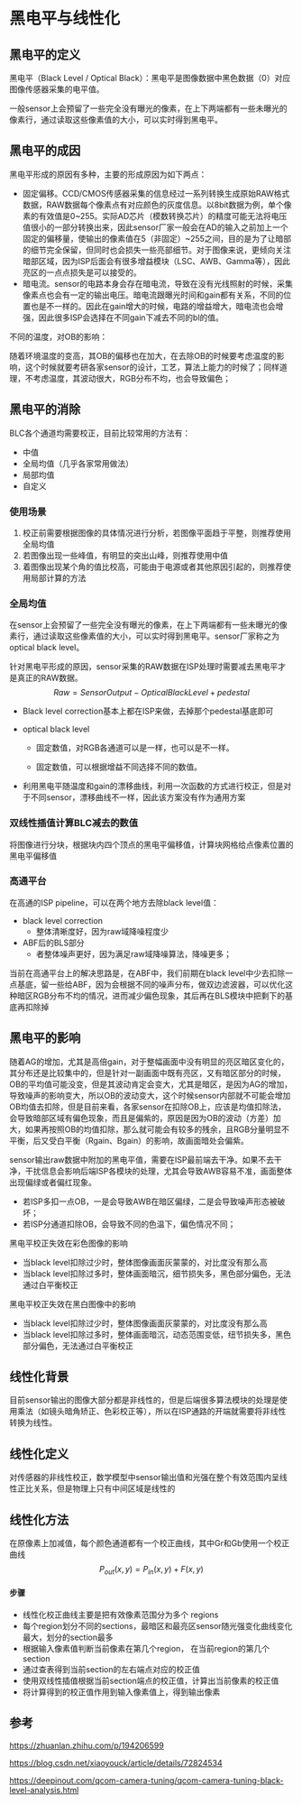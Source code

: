 # 黑电平与线性化

## 黑电平的定义

黑电平（Black Level / Optical Black）：黑电平是图像数据中黑色数据（0）对应图像传感器采集的电平值。

一般sensor上会预留了一些完全没有曝光的像素，在上下两端都有一些未曝光的像素行，通过读取这些像素值的大小，可以实时得到黑电平。





## 黑电平的成因

黑电平形成的原因有多种，主要的形成原因为如下两点：

* 固定偏移。CCD/CMOS传感器采集的信息经过一系列转换生成原始RAW格式数据，RAW数据每个像素点有对应颜色的灰度信息。以8bit数据为例，单个像素的有效值是0~255。实际AD芯片（模数转换芯片）的精度可能无法将电压值很小的一部分转换出来，因此sensor厂家一般会在AD的输入之前加上一个固定的偏移量，使输出的像素值在5（非固定）~255之间，目的是为了让暗部的细节完全保留，但同时也会损失一些亮部细节。对于图像来说，更倾向关注暗部区域，因为ISP后面会有很多增益模块（LSC、AWB、Gamma等），因此亮区的一点点损失是可以接受的。
* 暗电流。sensor的电路本身会存在暗电流，导致在没有光线照射的时候，采集像素点也会有一定的输出电压。暗电流跟曝光时间和gain都有关系，不同的位置也是不一样的。因此在gain增大的时候，电路的增益增大，暗电流也会增强，因此很多ISP会选择在不同gain下减去不同的bl的值。



不同的温度，对OB的影响：

随着环境温度的变高，其OB的偏移也在加大，在去除OB的时候要考虑温度的影响，这个时候就要考研各家sensor的设计，工艺，算法上能力的时候了；同样道理，不考虑温度，其波动很大，RGB分布不均，也会导致偏色；



## 黑电平的消除

BLC各个通道均需要校正，目前比较常用的方法有：

* 中值
* 全局均值（几乎各家常用做法）
* 局部均值
* 自定义



### 使用场景

1. 校正前需要根据图像的具体情况进行分析，若图像平面趋于平整，则推荐使用全局均值
2. 若图像出现一些峰值，有明显的突出山峰，则推荐使用中值
3. 着图像出现某个角的值比校高，可能由于电源或者其他原因引起的，则推荐使用局部计算的方法



### 全局均值

在sensor上会预留了一些完全没有曝光的像素，在上下两端都有一些未曝光的像素行，通过读取这些像素值的大小，可以实时得到黑电平。sensor厂家称之为optical black level。



针对黑电平形成的原因，sensor采集的RAW数据在ISP处理时需要减去黑电平才是真正的RAW数据。
$$
Raw = SensorOutput - OpticalBlackLevel + pedestal
$$

* Black level correction基本上都在ISP来做，去掉那个pedestal基底即可

* optical black level


  * 固定数值，对RGB各通道可以是一样，也可以是不一样。


  * 固定数值，可以根据增益不同选择不同的数值。


* 利用黑电平随温度和gain的漂移曲线，利用一次函数的方式进行校正，但是对于不同sensor，漂移曲线不一样，因此该方案没有作为通用方案



### 双线性插值计算BLC减去的数值

将图像进行分块，根据块内四个顶点的黑电平偏移值，计算块网格给点像素位置的黑电平偏移值



### 高通平台

在高通的ISP pipeline，可以在两个地方去除black level值：

* black level correction
  * 整体清晰度好，因为raw域降噪程度少
* ABF后的BLS部分
  * 者整体噪声更好，因为满足raw域降噪算法，降噪更多；

当前在高通平台上的解决思路是，在ABF中，我们前期在black level中少去扣除一点基底，留一些给ABF，因为会根据不同的噪声分布，做双边滤波器，可以优化这种暗区RGB分布不均的情况，进而减少偏色现象，其后再在BLS模块中把剩下的基底再扣除掉





## 黑电平的影响

随着AG的增加，尤其是高倍gain，对于整幅画面中没有明显的亮区暗区变化的，其分布还是比较集中的，但是针对一副画面中既有亮区，又有暗区部分的时候，OB的平均值可能没变，但是其波动肯定会变大，尤其是暗区，是因为AG的增加，导致噪声的影响变大，所以OB的波动变大，这个时候sensor内部就不可能会增加OB均值去扣除，但是目前来看，各家sensor在扣除OB上，应该是均值扣除法，会导致暗部区域有偏色现象，而且是偏紫的，原因是因为OB的波动（方差）加大，如果再按照OB的均值扣除，那么就可能会有较多的残余，且RGB分量明显不平衡，后又受白平衡（Rgain、Bgain）的影响，故画面暗处会偏紫。



sensor输出raw数据中附加的黑电平值，需要在ISP最前端去干净。如果不去干净，干扰信息会影响后端ISP各模块的处理，尤其会导致AWB容易不准，画面整体出现偏绿或者偏红现象。

* 若ISP多扣一点OB，一是会导致AWB在暗区偏绿，二是会导致噪声形态被破坏；
* 若ISP分通道扣除OB，会导致不同的色温下，偏色情况不同；


黑电平校正失效在彩色图像的影响

* 当black level扣除过少时，整体图像画面灰蒙蒙的，对比度没有那么高
* 当black level扣除过多时，整体画面暗沉，细节损失多，黑色部分偏色，无法通过白平衡校正



黑电平校正失效在黑白图像中的影响

* 当black level扣除过少时，整体图像画面灰蒙蒙的，对比度没有那么高
* 当black level扣除过多时，整体画面暗沉，动态范围变低，纽节损失多，黑色部分偏色，无法通过白平衡校正





## 线性化背景

目前sensor输出的图像大部分都是非线性的，但是后端很多算法模块的处理是使用乘法（如镜头暗角矫正、色彩校正等），所以在ISP通路的开端就需要将非线性转换为线性。



## 线性化定义

对传感器的非线性校正，数学模型中sensor输出值和光强在整个有效范围内呈线性正比关系，但是物理上只有中间区域是线性的



## 线性化方法

在原像素上加减值，每个颜色通道都有一个校正曲线，其中Gr和Gb使用一个校正曲线
$$
P_{out}(x, y) = P_{in}(x, y) + F(x,y)
$$


#### 步骤

*  线性化校正曲线主要是把有效像素范围分为多个 regions
*   每个region划分不同的sections，最暗区和最亮区sensor随光强变化曲线变化最大，划分的section最多
*   根据输入像素值判断当前像素在第几个region， 在当前region的第几个section
*   通过查表得到当前section的左右端点对应的校正值
*  使用双线性插值根据当前section端点的校正值，计算出当前像素的校正值
*   将计算得到的校正值作用到输入像素值上，得到输出像素



## 参考

https://zhuanlan.zhihu.com/p/194206599

https://blog.csdn.net/xiaoyouck/article/details/72824534

https://deepinout.com/qcom-camera-tuning/qcom-camera-tuning-black-level-analysis.html